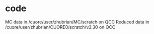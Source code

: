 # code
MC data in /cuore/user/zhubrian/MC/scratch on QCC
Reduced data in /cuore/user/zhubrian/CUORE0/scratch/v2.30 on QCC
